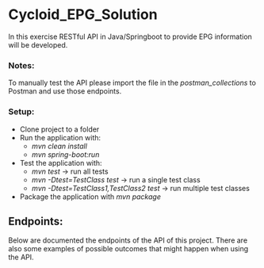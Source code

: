 # Cycloid_EPG_Solution
In this exercise RESTful API in Java/Springboot to provide EPG information will be developed.


### Notes:

To manually test the API please import the file in the _postman_collections_ to Postman and use those endpoints.

### Setup:

- Clone project to a folder
- Run the application with:
  - _mvn clean install_
  - _mvn spring-boot:run_
- Test the application with:
  - _mvn test_ -> run all tests
  - _mvn -Dtest=TestClass test_ -> run a single test class
  - _mvn -Dtest=TestClass1,TestClass2 test_ -> run multiple test classes
- Package the application with _mvn package_

## Endpoints:

Below are documented the endpoints of the API of this project. There are also some examples of possible outcomes that might happen when using the API.


